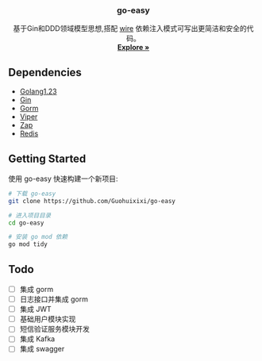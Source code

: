 <div align="center">
  <h3 align="center">go-easy</h3>

  <p align="center">
    基于Gin和DDD领域模型思想,搭配 <a href="https://github.com/google/wire">wire</a> 依赖注入模式可写出更简洁和安全的代码。
    <br />
    <a href="https://github.com/Guohuixixi/go-easy"><strong>Explore »</strong></a>
    <br />
  </p>
</div>

## Dependencies
- [Golang1.23](https://github.com/golang/go)
- [Gin](https://github.com/gin-gonic/gin)
- [Gorm](https://github.com/jinzhu/gorm)
- [Viper](https://github.com/spf13/viper)
- [Zap](https://github.com/uber-go/zap)
- [Redis](https://github.com/go-redis/redis)

## Getting Started
使用 go-easy 快速构建一个新项目:
```bash
# 下载 go-easy
git clone https://github.com/Guohuixixi/go-easy

# 进入项目目录
cd go-easy

# 安装 go mod 依赖
go mod tidy
```

## Todo
- [ ] 集成 gorm
- [ ] 日志接口并集成 gorm
- [ ] 集成 JWT
- [ ] 基础用户模块实现
- [ ] 短信验证服务模块开发
- [ ] 集成 Kafka
- [ ] 集成 swagger
